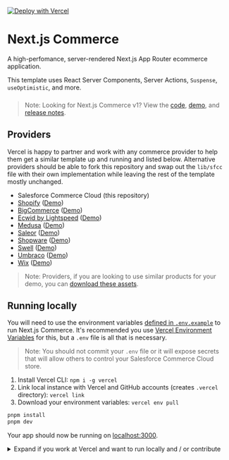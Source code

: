 [![Deploy with Vercel](https://vercel.com/button)](https://vercel.com/new/clone?repository-url=https%3A%2F%2Fgithub.com%2Fvercel%2Fcommerce-sfcc&env=NEXT_PUBLIC_VERCEL_URL,SFCC_CLIENT_ID,SFCC_ORGANIZATIONID,SFCC_SECRET,SFCC_SHORTCODE,SFCC_SITEID,SITE_NAME,SFCC_SANDBOX_DOMAIN,SFCC_OPENCOMMERCE_SHOP_API_ENDPOINT,SFCC_REVALIDATION_SECRET&project-name=nextjs-commerce-sfcc&repository-name=nextjs-commerce-sfcc&demo-title=ACME%20Store&demo-description=A%20high-performance%20ecommerce%20store%20built%20with%20Next.js%2C%20Vercel%2C%20and%20Salesforce%20Commerce%20Cloud&demo-url=https%3A%2F%2Fnextjs-salesforce-commerce-cloud.vercel.app%2F)

# Next.js Commerce

A high-perfomance, server-rendered Next.js App Router ecommerce application.

This template uses React Server Components, Server Actions, `Suspense`, `useOptimistic`, and more.

<h3 id="v1-note"></h3>

> Note: Looking for Next.js Commerce v1? View the [code](https://github.com/vercel/commerce/tree/v1), [demo](https://commerce-v1.vercel.store), and [release notes](https://github.com/vercel/commerce/releases/tag/v1).

## Providers

Vercel is happy to partner and work with any commerce provider to help them get a similar template up and running and listed below. Alternative providers should be able to fork this repository and swap out the `lib/sfcc` file with their own implementation while leaving the rest of the template mostly unchanged.

- Salesforce Commerce Cloud (this repository)
- [Shopify](https://github.com/vercel/commerce) ([Demo](https://demo.vercel.store/))
- [BigCommerce](https://github.com/bigcommerce/nextjs-commerce) ([Demo](https://next-commerce-v2.vercel.app/))
- [Ecwid by Lightspeed](https://github.com/Ecwid/ecwid-nextjs-commerce/) ([Demo](https://ecwid-nextjs-commerce.vercel.app/))
- [Medusa](https://github.com/medusajs/vercel-commerce) ([Demo](https://medusa-nextjs-commerce.vercel.app/))
- [Saleor](https://github.com/saleor/nextjs-commerce) ([Demo](https://saleor-commerce.vercel.app/))
- [Shopware](https://github.com/shopwareLabs/vercel-commerce) ([Demo](https://shopware-vercel-commerce-react.vercel.app/))
- [Swell](https://github.com/swellstores/verswell-commerce) ([Demo](https://verswell-commerce.vercel.app/))
- [Umbraco](https://github.com/umbraco/Umbraco.VercelCommerce.Demo) ([Demo](https://vercel-commerce-demo.umbraco.com/))
- [Wix](https://github.com/wix/nextjs-commerce) ([Demo](https://wix-nextjs-commerce.vercel.app/))

> Note: Providers, if you are looking to use similar products for your demo, you can [download these assets](https://drive.google.com/file/d/1q_bKerjrwZgHwCw0ovfUMW6He9VtepO_/view?usp=sharing).

## Running locally

You will need to use the environment variables [defined in `.env.example`](.env.example) to run Next.js Commerce. It's recommended you use [Vercel Environment Variables](https://vercel.com/docs/concepts/projects/environment-variables) for this, but a `.env` file is all that is necessary.

> Note: You should not commit your `.env` file or it will expose secrets that will allow others to control your Salesforce Commerce Cloud store.

1. Install Vercel CLI: `npm i -g vercel`
2. Link local instance with Vercel and GitHub accounts (creates `.vercel` directory): `vercel link`
3. Download your environment variables: `vercel env pull`

```bash
pnpm install
pnpm dev
```

Your app should now be running on [localhost:3000](http://localhost:3000/).

<details>
  <summary>Expand if you work at Vercel and want to run locally and / or contribute</summary>

1. Run `vc link`.
1. Select the `Vercel Solutions` scope.
1. Connect to the existing `commerce-sfcc` project.
1. Run `vc env pull` to get environment variables.
1. Run `pnpm dev` to ensure everything is working correctly.
</details>
